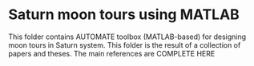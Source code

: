 # Saturn moon tours using MATLAB
This folder contains AUTOMATE toolbox (MATLAB-based) for designing moon tours in Saturn system. This folder is the result of a collection of papers and theses. The main references are COMPLETE HERE

